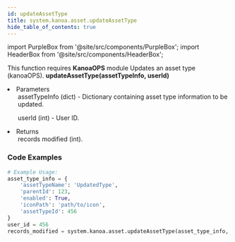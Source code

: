 ```yaml
---
id: updateAssetType
title: system.kanoa.asset.updateAssetType
hide_table_of_contents: true
---
```


import PurpleBox from '@site/src/components/PurpleBox';
import HeaderBox from '@site/src/components/HeaderBox';

<PurpleBox>This function requires <b>KanoaOPS</b> module</PurpleBox>
<HeaderBox header="Description">Updates an asset type (kanoaOPS).</HeaderBox>
<HeaderBox header="Syntax">
    <b>updateAssetType(assetTypeInfo, userId)</b>
    <li> Parameters <br />
        <ul>assetTypeInfo (dict) - Dictionary containing asset type information to be updated.</ul>
        <ul>userId (int) - User ID.</ul>
    </li>
    <li> Returns <br />
        <ul>records modified (int).</ul>
    </li>
</HeaderBox>

### Code Examples

```python
# Example Usage:
asset_type_info = {
    'assetTypeName': 'UpdatedType',
    'parentId': 123,
    'enabled': True,
    'iconPath': 'path/to/icon',
    'assetTypeId': 456
}
user_id = 456
records_modified = system.kanoa.asset.updateAssetType(asset_type_info, user_id)

